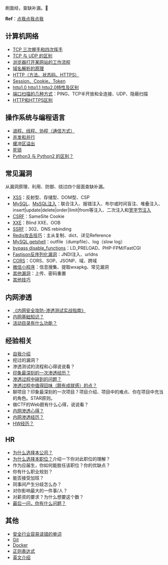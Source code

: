 刷面经，查缺补漏。🐶

**Ref**：[点我点我点我](./Reference.md)

## 计算机网络

- [TCP 三次握手和四次挥手](./计算机网络/TCP三次握手和四次挥手.md)
- [TCP 与 UDP 的区别](./计算机网络/TCP与UDP的区别.md)
- [浏览器打开某网站的工作流程](./计算机网络/浏览器打开某网站的工作流程.md)
- [域名解析的原理](./计算机网络/域名解析的原理.md)
- [HTTP（方法、状态码、HTTPS）](https://cyc2018.github.io/CS-Notes/#/notes/HTTP)
- [Session、Cookie、Token](./计算机网络/Session、Cookie、Token.md)
- [http1.0 http1.1 http2.0特性及区别](./计算机网络/http1.0%20http1.1%20http2.0特性及区别.md)
- [端口扫描的几种方式](./计算机网络/端口扫描的几种方式.md)：PING、TCP半开放和全连接、UDP、隐蔽扫描
- [HTTP和HTTPS区别](https://juejin.im/entry/58d7635e5c497d0057fae036)

## 操作系统与编程语言

- [进程、线程、协程（通信方式）](./操作系统与编程语言/进程、线程、协程.md)
- [并发和并行](./操作系统与编程语言/并发和并行.md)
- [缓冲区溢出](./操作系统与编程语言/缓冲区溢出.md)
- [死锁](./操作系统与编程语言/死锁.md)
- [Python3 与 Python2 的区别？](./操作系统与编程语言/Python3与Python2的区别.md)

## 常见漏洞

从漏洞原理、利用、防御、绕过四个层面查缺补漏。

- [XSS](./常见漏洞/XSS.md)：反射型、存储型、DOM型、CSP
- [MySQL](https://github.com/aleenzz/MYSQL_SQL_BYPASS_WIKI)、[MsSQL注入](https://github.com/aleenzz/MSSQL_SQL_BYPASS_WIKI)：联合注入、报错注入、布尔或时间盲注、堆叠注入、insert|update|delete|order|limit|from等注入、二次注入和[宽字节注入](./常见漏洞/宽字节注入.md)
- [CSRF](./常见漏洞/CSRF.md)：SameSite Cookie
- [XXE](./常见漏洞/XXE.md)：Blind XXE、OOB
- [SSRF](./常见漏洞/SSRF.md)：302、DNS rebinding
- [Redis攻击技巧](./常见漏洞/Redis攻击技巧.md)：主从复制、dict、详见Reference
- [MySQL getshell](./常见漏洞/MySQL%20getshell.md)：outfile（dumpfile）、log（slow log）
- [bypass disable_functions](./常见漏洞/bypass%20disable_functions.md)：LD_PRELOAD、PHP-FPM/FastCGI
- [Fastjson反序列化漏洞](./常见漏洞/Fastjson反序列化漏洞.md)：JNDI注入、urldns
- [CORS](./常见漏洞/域的概念、跨域的方法.md)：CORS、SOP、JSONP、域、跨域
- [微信小程序](./常见漏洞/微信小程序.md)：信息搜集、提取wxapkg、常见漏洞
- [其他漏洞](./常见漏洞/其他漏洞.md)：上传、密码重置
- [其他技巧](./常见漏洞/其他技巧.md)

## 内网渗透

- [《内网安全攻防-渗透测试实战指南》](https://github.com/SewellDinG/Pentest-Notes)
- [内网基础知识？](./内网渗透/内网基础知识.md)
- [活动目录有什么功能？](./内网渗透/活动目录有什么功能.md)

## 经验相关

- [自我介绍](./经验相关/自我介绍.md)
- 挖过的漏洞？
- 渗透测试的流程和心得说说看？
- [印象最深刻的一次渗透经历？](./经验相关/印象最深刻的一次渗透经历.md)
- [渗透过程中碰到的问题？](./经验相关/渗透过程中碰到的问题.md)
- [渗透过程中值得回味（颇有成就感）的点？](./经验相关/渗透过程中值得回味（颇有成就感）的点.md)
- 聊项目？印象最深刻的一次项目？项目介绍、项目中的难点、你在项目中充当的角色。STAR原则。
- 做CTF的Web题有什么心得，说说看？
- [内网渗透心得？](./经验相关/内网渗透心得.md)
- [内网渗透经历？](./经验相关/内网渗透经历.md)
- [HW经历？](./经验相关/HW经历.md)

## HR

- [为什么选择本公司？](./HR/为什么选择本公司.md)
- [为什么选择本职位？](./HR/为什么选择本职位.md)介绍一下你对此职位的理解？
- 作为应届生，你如何能胜任该职位？你的优缺点？
- 你有什么职业规划？
- 能否接受加班？
- 同事间产生分歧怎么办？
- 对你影响最大的一件事/人？
- 对薪资的要求？为什么想要这个数？
- [最后一问，你有什么问题？](./HR/你有什么问题.md)

## 其他

- [安全行业容易读错的单词](./其他/安全行业容易读错的单词.md)
- [Git](https://cyc2018.github.io/CS-Notes/#/notes/Git)
- [Docker](https://cyc2018.github.io/CS-Notes/#/notes/Docker)
- [正则表达式](https://cyc2018.github.io/CS-Notes/#/notes/正则表达式)
- [英文介绍](./其他/英文介绍.md)

